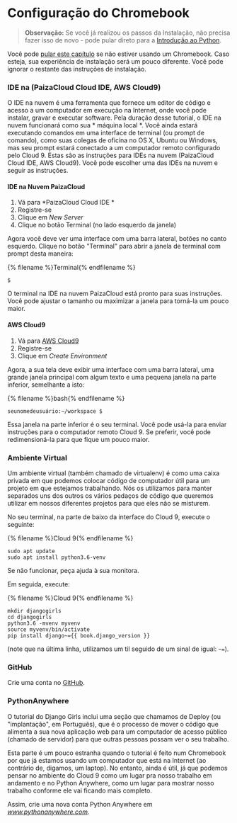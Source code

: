 # Configuração do Chromebook

> **Observação:** Se você já realizou os passos da Instalação, não precisa fazer isso de novo - pode pular direto para a [Introdução ao Python](../python_introduction/README.md).

Você pode [pular este capítulo](http://tutorial.djangogirls.org/en/installation/#install-python) se não estiver usando um Chromebook. Caso esteja, sua experiência de instalação será um pouco diferente. Você pode ignorar o restante das instruções de instalação.

### IDE na (PaizaCloud Cloud IDE, AWS Cloud9)

O IDE na nuvem é uma ferramenta que fornece um editor de código e acesso a um computador em execução na Internet, onde você pode instalar, gravar e executar software. Pela duração desse tutorial, o IDE na nuvem funcionará como sua * máquina local *. Você ainda estará executando comandos em uma interface de terminal (ou prompt de comando), como suas colegas de oficina no OS X, Ubuntu ou Windows, mas seu prompt estará conectado a um computador remoto configurado pelo Cloud 9. Estas são as instruções para IDEs na nuvem (PaizaCloud Cloud IDE, AWS Cloud9). Você pode escolher uma das IDEs na nuvem e seguir as instruções.

#### IDE na Nuvem PaizaCloud

1. Vá para *PaizaCloud Cloud IDE *
2. Registre-se
3. Clique em *New Server*
4. Clique no botão Terminal (no lado esquerdo da janela)

Agora você deve ver uma interface com uma barra lateral, botões no canto esquerdo. Clique no botão "Terminal" para abrir a janela de terminal com prompt desta maneira:

{% filename %}Terminal{% endfilename %}

    $


O terminal na IDE na nuvem PaizaCloud está pronto para suas instruções. Você pode ajustar o tamanho ou maximizar a janela para torná-la um pouco maior.

#### AWS Cloud9

1. Vá para [AWS Cloud9](https://aws.amazon.com/cloud9/)
2. Registre-se
3. Clique em *Create Environment*

Agora, a sua tela deve exibir uma interface com uma barra lateral, uma grande janela principal com algum texto e uma pequena janela na parte inferior, semelhante a isto:

{% filename %}bash{% endfilename %}

    seunomedeusuário:~/workspace $


Essa janela na parte inferior é o seu terminal. Você pode usá-la para enviar instruções para o computador remoto Cloud 9. Se preferir, você pode redimensioná-la para que fique um pouco maior.

### Ambiente Virtual

Um ambiente virtual (também chamado de virtualenv) é como uma caixa privada em que podemos colocar código de computador útil para um projeto em que estejamos trabalhando. Nós os utilizamos para manter separados uns dos outros os vários pedaços de código que queremos utilizar em nossos diferentes projetos para que eles não se misturem.

No seu terminal, na parte de baixo da interface do Cloud 9, execute o seguinte:

{% filename %}Cloud 9{% endfilename %}

    sudo apt update
    sudo apt install python3.6-venv


Se não funcionar, peça ajuda à sua monitora.

Em seguida, execute:

{% filename %}Cloud 9{% endfilename %}

    mkdir djangogirls
    cd djangogirls
    python3.6 -mvenv myvenv
    source myvenv/bin/activate
    pip install django~={{ book.django_version }}


(note que na última linha, utilizamos um til seguido de um sinal de igual: `~=`).

### GitHub

Crie uma conta no [GitHub](https://github.com).

### PythonAnywhere

O tutorial do Django Girls inclui uma seção que chamamos de Deploy (ou "implantação", em Português), que é o processo de mover o código que alimenta a sua nova aplicação web para um computador de acesso público (chamado de servidor) para que outras pessoas possam ver o seu trabalho.

Esta parte é um pouco estranha quando o tutorial é feito num Chromebook por que já estamos usando um computador que está na Internet (ao contrário de, digamos, um laptop). No entanto, ainda é útil, já que podemos pensar no ambiente do Cloud 9 como um lugar pra nosso trabalho em andamento e no Python Anywhere, como um lugar para mostrar nosso trabalho conforme ele vai ficando mais completo.

Assim, crie uma nova conta Python Anywhere em *www.pythonanywhere.com*.